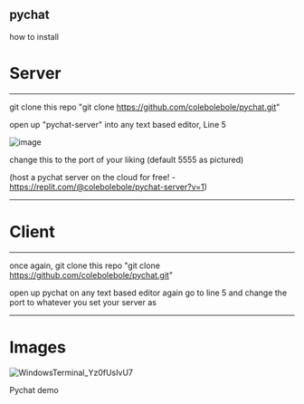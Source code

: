pychat
---

how to install


# Server
---
git clone this repo "git clone https://github.com/colebolebole/pychat.git"

open up "pychat-server" into any text based editor, Line 5


![image](https://user-images.githubusercontent.com/88512222/231636969-da004ad2-efb0-4892-a80e-6074b7cea476.png)

change this to the port of your liking (default 5555 as pictured)


(host a pychat server on the cloud for free! - https://replit.com/@colebolebole/pychat-server?v=1)


---

# Client

---

once again, git clone this repo "git clone https://github.com/colebolebole/pychat.git"

open up pychat on any text based editor 
again go to line 5 and change the port to whatever you set your server as

---

# Images

![WindowsTerminal_Yz0fUsIvU7](https://user-images.githubusercontent.com/88512222/231637536-1afdb4a6-c4ca-48d9-9489-d84bd8ebd816.png)

Pychat demo

